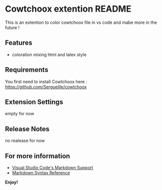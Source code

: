 # Cowtchoox extention README

This is an extention to color cowtchoox file in vs code and mabe more in the future !

## Features

- coloration mixing html and latex style

## Requirements

You first need to install Cowtchoox here : https://github.com/Sergueille/cowtchoox

## Extension Settings

empty for now

## Release Notes

no realease for now

## For more information

* [Visual Studio Code's Markdown Support](http://code.visualstudio.com/docs/languages/markdown)
* [Markdown Syntax Reference](https://help.github.com/articles/markdown-basics/)

**Enjoy!**
